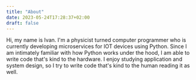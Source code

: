 ```yaml
---
title: "About"
date: 2023-05-24T17:28:37+02:00
draft: false
---
```


Hi, my name is Ivan. I'm a physicist turned computer programmer who is currently
developing microservices for IOT devices using Python. Since I am intimately
familiar with how Python works under the hood, I am able to write code that's
kind to the hardware. I enjoy studying application and system design, so I try
to write code that's kind to the human reading it as well.
